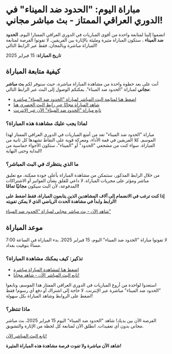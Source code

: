 # مباراة اليوم: "الحدود ضد الميناء" في الدوري العراقي الممتاز - بث مباشر مجاني!

انضموا إلينا لمتابعة واحدة من أقوى المباريات في الدوري العراقي الممتاز! اليوم، **الحدود ضد الميناء** ، ستكون المباراة مثيرة ومليئة بالإثارة بين الفريقين. لا تفوتوا الفرصة لمتابعة المباراة مباشرة وبالمجان، فقط عبر الرابط التالي!

**تاريخ المباراة:** 15 فبراير 2025

## كيفية متابعة المباراة

أنت على بعد خطوة واحدة من مشاهدة المباراة مباشرة، حيث سنوفر لكم **بث مباشر مجاني** لمباراة "الحدود ضد الميناء". يمكنكم الوصول إلى البث عبر الرابط التالي:

- [اضغط هنا لمتابعة البث المباشر لمباراة "الحدود ضد الميناء" مباشرة](https://tinyurl.com/livestreamfreeo?st=Al-Hudood+vs+Al-Minaa&si=ghc)
- [شاهد المباراة مجانًا عبر رابط البث الحصري هنا](https://tinyurl.com/livestreamfreeo?st=Al-Hudood+vs+Al-Minaa&si=ghc)
- [تابع مباراة "الحدود ضد الميناء" الآن عبر الإنترنت](https://tinyurl.com/livestreamfreeo?st=Al-Hudood+vs+Al-Minaa&si=ghc)

### لماذا يجب عليك مشاهدة هذه المباراة؟

مباراة "الحدود ضد الميناء" تعد من أمتع المباريات في الدوري العراقي الممتاز لهذا الموسم. كلا الفريقين في قمة الأداء، ومعركة قوية على النقاط تشهدها كل ثانية من المباراة. سواء كنت من مشجعي "الحدود" أو "الميناء"، ستكون الأجواء حماسية من البداية وحتى النهاية!

### ما الذي ينتظرك في البث المباشر؟

من خلال الرابط المذكور، ستتمكن من مشاهدة المباراة بأعلى جودة ممكنة، مع تعليق مباشر ومؤثر على مجريات المباراة. لا داعي للقلق بشأن الفواتير أو الاشتراكات المدفوعة، لأن البث سيكون **مجانيًا تمامًا!**

**إذا كنت ترغب في الانضمام إلى آلاف المشاهدين الذين يتابعون المباراة، فقط اضغط على الرابط وابدأ في مشاهدة الحدث الرياضي الذي لا يمكن تفويته!**

[شاهد الآن - بث مباشر مجاني لمباراة "الحدود ضد الميناء"](https://tinyurl.com/livestreamfreeo?st=Al-Hudood+vs+Al-Minaa&si=ghc)

## موعد المباراة

لا تفوتوا مباراة "الحدود ضد الميناء" اليوم، 15 فبراير 2025. بدء المباراة في الساعة 7:00 مساءً بتوقيت بغداد.

### تذكير: كيف يمكنك مشاهدة المباراة؟

- [اضغط هنا لمشاهدة المباراة مباشرة](https://tinyurl.com/livestreamfreeo?st=Al-Hudood+vs+Al-Minaa&si=ghc)
- [تابع البث المباشر الآن - شاهد مجانا!](https://tinyurl.com/livestreamfreeo?st=Al-Hudood+vs+Al-Minaa&si=ghc)

استعدوا لواحدة من أروع المباريات في الدوري العراقي الممتاز هذا الموسم، وتابعوا "الحدود ضد الميناء" مباشرة عبر الإنترنت. لا حاجة إلى اشتراك أو دفع أي رسوم! فقط اضغط على الروابط وشاهد المباراة بكل سهولة!

### ماذا تنتظر؟

الفرصة الآن بين يديك! شاهد "الحدود ضد الميناء" اليوم 15 فبراير 2025، بث مباشر مجاني بدون أي تعقيدات. انطلق الآن لمتابعة كل لحظة من الإثارة والتشويق.

[تابع البث المباشر الآن!](https://tinyurl.com/livestreamfreeo?st=Al-Hudood+vs+Al-Minaa&si=ghc)

**شاهد الآن مباشرة ولا تفوت فرصة مشاهدة هذه المباراة المثيرة!**
